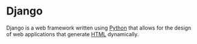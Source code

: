 # Django

Django is a web framework written using [Python](../Python) that allows for the design of web applications that generate [HTML](../HTML) dynamically.
